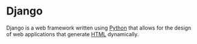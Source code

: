 # Django

Django is a web framework written using [Python](../Python) that allows for the design of web applications that generate [HTML](../HTML) dynamically.
